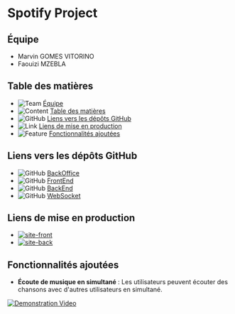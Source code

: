 # Spotify Project

## Équipe

- Marvin GOMES VITORINO
- Faouizi MZEBLA

## Table des matières

- ![Team](https://img.icons8.com/fluent/16/000000/conference-call.png) [Équipe](#équipe)
- ![Content](https://img.icons8.com/fluent/16/000000/content.png) [Table des matières](#table-des-matières)
- ![GitHub](https://img.icons8.com/fluent/16/000000/github.png) [Liens vers les dépôts GitHub](#liens-vers-les-dépôts-github)
- ![Link](https://img.icons8.com/fluent/16/000000/link.png) [Liens de mise en production](#liens-de-mise-en-production)
- ![Feature](https://img.icons8.com/fluent/16/000000/new-product.png) [Fonctionnalités ajoutées](#fonctionnalités-ajoutées)

## Liens vers les dépôts GitHub

- ![GitHub](https://img.icons8.com/fluent/16/000000/github.png) [BackOffice](https://github.com/Fazeur95/spotify-api)
- ![GitHub](https://img.icons8.com/fluent/16/000000/github.png) [FrontEnd](https://github.com/Fazeur95/spotify-front)
- ![GitHub](https://img.icons8.com/fluent/16/000000/github.png) [BackEnd](https://github.com/Fazeur95/spotify-back)
- ![GitHub](https://img.icons8.com/fluent/16/000000/github.png) [WebSocket](https://github.com/Fazeur95/spotify-websocket)

## Liens de mise en production

- [![site-front](https://img.shields.io/badge/Spotify_Front-1DB954?style=for-the-badge&logo=spotify&logoColor=white)](https://spotify-front-pi8l.onrender.com/)
- [![site-back](https://img.shields.io/badge/Spotify_Back-000000?style=for-the-badge&logo=spotify&logoColor=white)](https://spotify-back.onrender.com/)

## Fonctionnalités ajoutées

- **Écoute de musique en simultané** : Les utilisateurs peuvent écouter des chansons avec d'autres utilisateurs en simultané.

[![Demonstration Video](https://img.icons8.com/fluent/48/000000/video.png)](https://clipchamp.com/watch/yIsxsMsBVta)

